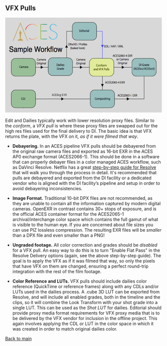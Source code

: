## VFX Pulls

<p align="center">
<img src="img/pipeline.jpg">
</p
 


Edit and Dailies typically work with lower resolution proxy files. Similar to the *conform*, a *VFX pull* is where these proxy files are swapped out for the high res files used for the final delivery to DI. The basic idea is that VFX returns the plate, with the VFX on it, *as if it were filmed that way*.

- **Debayering.** In an ACES pipeline VFX pulls should be debayered from the original raw camera files and exported as 16-bit EXR in the ACES AP0 exchange format (ACES2066-1). This should be done in a software that can properly debayer files in a color managed ACES workflow, such as DaVinci Resolve. Netflix has a great [step-by-step guide for Resolve](https://partnerhelp.netflixstudios.com/hc/en-us/articles/360002088888-Color-Managed-Workflow-in-Resolve-ACES-) that will walk you through the process in detail. It's recommended that pulls are debayered and exported from the DI facility or a dedicated vendor who is aligned with the DI facility’s pipeline and setup in order to avoid debayering inconsistencies. 

- **Image Format.** Traditional 10-bit DPX files are not recommended, as they are unable to contain all the information captured by modern digital cameras. OpenEXR in contrast contains 30+ stops of exposure, and is the official ACES container format for the ACES2065-1 archival/interchange color space which contains the full gamut of what is visible to the human eye. If you are concerned about file sizes you can use PIZ lossless compression. The resulting EXR files will be *smaller* than a DPX file and even smaller than a PNG!

- **Ungraded footage.** All color correction and grades should be *disabled* for a VFX pull. An easy way to do this is to turn "Enable Flat Pass" in the Resolve Delivery options (again, see the above step-by-step guide). The goal is to apply the VFX as if it was filmed that way, so only the pixels that have VFX on them are changed, ensuring a perfect round-trip integration with the rest of the film footage. 

- **Color Reference and LUTs.** VFX pulls should include dailies color reference (QuickTime or reference frames) along with any CDLs and/or LUTs used in the dailies process. A .cube 3D LUT can be exported from Resolve, and will include all enabled grades, both in the timeline and the clips, so it will combine the Look Transform with your shot grade into a single LUT. This can be used as the *Shot LUT* for dailies. Editorial should provide proxy media format requirements for VFX proxy media that is to be delivered by the VFX vendor for inclusion in the offline project. This again involves applying the CDL or LUT in the color space in which it was created in order to match original dailies color.


[Back to main](../StdX_ACES)

